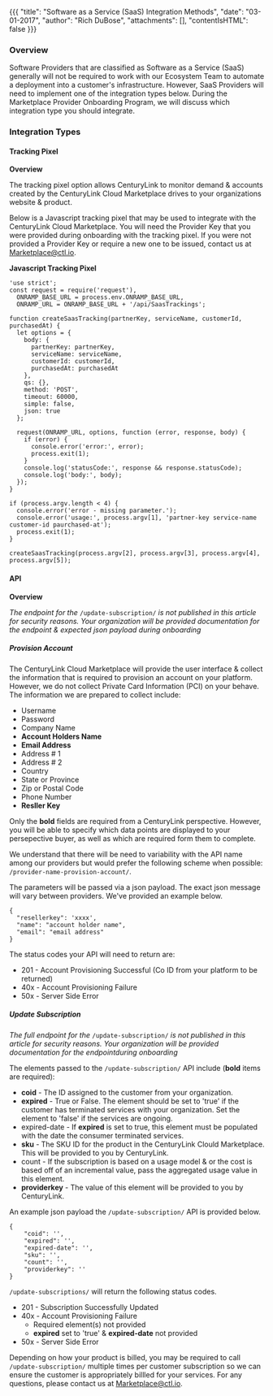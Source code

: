 {{{
"title": "Software as a Service (SaaS) Integration Methods",
"date": "03-01-2017",
"author": "Rich DuBose",
"attachments": [],
"contentIsHTML": false
}}}

### Overview

Software Providers that are classified as Software as a Service (SaaS) generally will not be required to work with our Ecosystem Team to automate a deployment into a customer's infrastructure. However, SaaS Providers will need to implement one of the integration types below. During the Marketplace Provider Onboarding Program, we will discuss which integration type you should integrate. 

### Integration Types

#### Tracking Pixel

**Overview** 

The tracking pixel option allows CenturyLink to monitor demand & accounts created by the CenturyLink Cloud Marketplace drives to your organizations website & product.

Below is a Javascript tracking pixel that may be used to integrate with the CenturyLink Cloud Marketplace. You will need the Provider Key that you were provided during onboarding with the tracking pixel. If you were not provided a Provider Key or require a new one to be issued, contact us at [Marketplace@ctl.io](mailto:marketplace@ctl.io).

**Javascript Tracking Pixel**
```
'use strict';
const request = require('request'),
  ONRAMP_BASE_URL = process.env.ONRAMP_BASE_URL,
  ONRAMP_URL = ONRAMP_BASE_URL + '/api/SaasTrackings';

function createSaasTracking(partnerKey, serviceName, customerId, purchasedAt) {
  let options = {
    body: {
      partnerKey: partnerKey,
      serviceName: serviceName,
      customerId: customerId,
      purchasedAt: purchasedAt
    },
    qs: {},
    method: 'POST',
    timeout: 60000,
    simple: false,
    json: true
  };

  request(ONRAMP_URL, options, function (error, response, body) {
    if (error) {
      console.error('error:', error);
      process.exit(1);
    }
    console.log('statusCode:', response && response.statusCode);
    console.log('body:', body);
  });
}

if (process.argv.length < 4) {
  console.error('error - missing parameter.');
  console.error('usage:', process.argv[1], 'partner-key service-name customer-id paurchased-at');
  process.exit(1);
}

createSaasTracking(process.argv[2], process.argv[3], process.argv[4], process.argv[5]);
```

#### API

**Overview**

*The endpoint for the* ```/update-subscription/``` *is not published in this article for security reasons. Your organization will be provided documentation for the endpoint & expected json payload during onboarding*

##### Provision Account

The CenturyLink Cloud Marketplace will provide the user interface & collect the information that is required to provision an account on your platform. However, we do not collect Private Card Information (PCI) on your behave. The information we are prepared to collect include:

* Username
* Password
* Company Name
* **Account Holders Name**
* **Email Address**
* Address # 1
* Address # 2
* Country
* State or Province
* Zip or Postal Code
* Phone Number
* **Resller Key**

Only the **bold** fields are required from a CenturyLink perspective. However, you will be able to specify which data points are displayed to your persepective buyer, as well as which are required form them to complete.

We understand that there will be need to variability with the API name among our providers but would prefer the following scheme when possible: ```/provider-name-provision-account/```. 

The parameters will be passed via a json payload. The exact json message will vary between providers. We've provided an example below.

```
{
  "resellerkey": 'xxxx',
  "name": "account holder name",
  "email": "email address"
}
```

The status codes your API will need to return are:

* 201 - Account Provisioning Successful (Co ID from your platform to be returned)
* 40x - Account Provisioning Failure 
* 50x - Server Side Error

##### Update Subscription

*The full endpoint for the* ```/update-subscription/``` *is not published in this article for security reasons. Your organization will be provided documentation for the endpointduring onboarding*

The elements passed to the ```/update-subscription/``` API include (**bold** items are required):

* **coid** - The ID assigned to the customer from your organization.
* **expired** - True or False. The element should be set to 'true' if the customer has terminated services with your organization. Set the element to 'false' if the services are ongoing.
* expired-date - If **expired** is set to true, this element must be populated with the date the consumer terminated services.
* **sku** - The SKU ID for the product in the CenturyLink Clould Marketplace. This will be provided to you by CenturyLink.
* count - If the subscription is based on a usage model & or the cost is based off of an incremental value, pass the aggregated usage value in this element.
* **providerkey** - The value of this element will be provided to you by CenturyLink.

An example json payload the ```/update-subscription/``` API is provided below.

```
{
	"coid": '',
    "expired": '',
    "expired-date": '',
    "sku": '',
    "count": '',
    "providerkey": ''
}
```

```/update-subscriptions/``` will return the following status codes.

* 201 - Subscription Successfully Updated
* 40x - Account Provisioning Failure 
  * Required element(s) not provided
  * **expired** set to 'true' & **expired-date** not provided
* 50x - Server Side Error

Depending on how your product is billed, you may be required to call ```/update-subscription/``` multiple times per customer subscription so we can ensure the customer is appropriately billled for your services. For any questions, please contact us at [Marketplace@ctl.io](mailto:marketplace@ctl.io).
